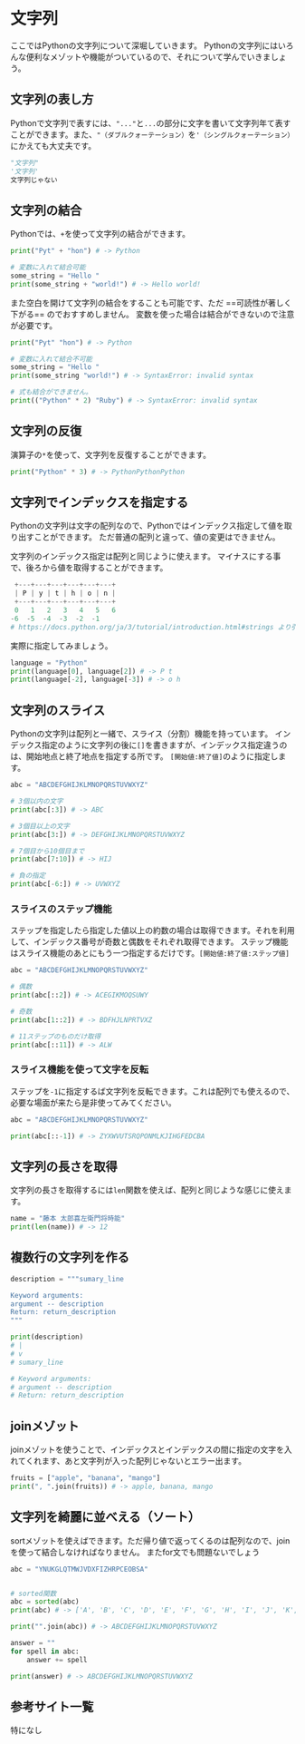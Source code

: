 # 文字列

ここではPythonの文字列について深堀していきます。
Pythonの文字列にはいろんな便利なメゾットや機能がついているので、それについて学んでいきましょう。

## 文字列の表し方

Pythonで文字列で表すには、`"..."`と`...`の部分に文字を書いて文字列年て表すことができます。また、`"（ダブルクォーテーション）`を`'（シングルクォーテーション）`にかえても大丈夫です。

```py title="main.py"
"文字列"
'文字列'
文字列じゃない
```

## 文字列の結合

Pythonでは、`+`を使って文字列の結合ができます。

```py title="main.py"
print("Pyt" + "hon") # -> Python

# 変数に入れて結合可能
some_string = "Hello "
print(some_string + "world!") # -> Hello world!
```

また空白を開けて文字列の結合をすることも可能です、ただ ==可読性が著しく下がる== のでおすすめしません。
変数を使った場合は結合ができないので注意が必要です。

```py title="main.py"
print("Pyt" "hon") # -> Python

# 変数に入れて結合不可能
some_string = "Hello "
print(some_string "world!") # -> SyntaxError: invalid syntax

# 式も結合ができません。
print(("Python" * 2) "Ruby") # -> SyntaxError: invalid syntax
```

## 文字列の反復

演算子の`*`を使って、文字列を反復することができます。

```py title="main.py"
print("Python" * 3) # -> PythonPythonPython
```

## 文字列でインデックスを指定する
Pythonの文字列は文字の配列なので、Pythonではインデックス指定して値を取り出すことができます。
ただ普通の配列と違って、値の変更はできません。

文字列のインデックス指定は配列と同じように使えます。
マイナスにする事で、後ろから値を取得することができます。

```py
 +---+---+---+---+---+---+
 | P | y | t | h | o | n |
 +---+---+---+---+---+---+
 0   1   2   3   4   5   6
-6  -5  -4  -3  -2  -1
# https://docs.python.org/ja/3/tutorial/introduction.html#strings より引用
```

実際に指定してみましょう。

```py title="main.py"
language = "Python"
print(language[0], language[2]) # -> P t
print(language[-2], language[-3]) # -> o h
```

## 文字列のスライス

Pythonの文字列は配列と一緒で、スライス（分割）機能を持っています。
インデックス指定のように文字列の後に`[]`を書きますが、インデックス指定違うのは、開始地点と終了地点を指定する所です。
`[開始値:終了値]`のように指定します。

```py title="main.py"
abc = "ABCDEFGHIJKLMNOPQRSTUVWXYZ"

# 3個以内の文字
print(abc[:3]) # -> ABC

# 3個目以上の文字
print(abc[3:]) # -> DEFGHIJKLMNOPQRSTUVWXYZ

# 7個目から10個目まで
print(abc[7:10]) # -> HIJ

# 負の指定
print(abc[-6:]) # -> UVWXYZ
```

### スライスのステップ機能

ステップを指定したら指定した値以上の約数の場合は取得できます。それを利用して、インデックス番号が奇数と偶数をそれぞれ取得できます。
ステップ機能はスライス機能のあとにもう一つ指定するだけです。`[開始値:終了値:ステップ値]`
```py title="main.py"
abc = "ABCDEFGHIJKLMNOPQRSTUVWXYZ"

# 偶数
print(abc[::2]) # -> ACEGIKMOQSUWY

# 奇数
print(abc[1::2]) # -> BDFHJLNPRTVXZ

# 11ステップのものだけ取得
print(abc[::11]) # -> ALW
```

### スライス機能を使って文字を反転

ステップを`-1`に指定するば文字列を反転できます。これは配列でも使えるので、必要な場面が来たら是非使ってみてください。

```py title="main.py"
abc = "ABCDEFGHIJKLMNOPQRSTUVWXYZ"

print(abc[::-1]) # -> ZYXWVUTSRQPONMLKJIHGFEDCBA
```

## 文字列の長さを取得

文字列の長さを取得するには`len`関数を使えば、配列と同じような感じに使えます。

```py title="main.py"
name = "藤本 太郎喜左衛門将時能"
print(len(name)) # -> 12
```

## 複数行の文字列を作る
```py title="main.py"
description = """sumary_line

Keyword arguments:
argument -- description
Return: return_description
"""

print(description)
# |
# v
# sumary_line

# Keyword arguments:
# argument -- description
# Return: return_description
```

## joinメゾット

joinメゾットを使うことで、インデックスとインデックスの間に指定の文字を入れてくれます、あと文字列が入った配列じゃないとエラー出ます。

```py title="main.py"
fruits = ["apple", "banana", "mango"]
print(", ".join(fruits)) # -> apple, banana, mango
```


## 文字列を綺麗に並べえる（ソート）

sortメゾットを使えばできます。ただ帰り値で返ってくるのは配列なので、joinを使って結合しなければなりません。
またfor文でも問題ないでしょう

```py title="main.py"
abc = "YNUKGLQTMWJVDXFIZHRPCEOBSA"


# sorted関数
abc = sorted(abc)
print(abc) # -> ['A', 'B', 'C', 'D', 'E', 'F', 'G', 'H', 'I', 'J', 'K', 'L', 'M', 'N', 'O', 'P', 'Q', 'R', 'S', 'T', 'U', 'V', 'W', 'X', 'Y', 'Z']

print("".join(abc)) # -> ABCDEFGHIJKLMNOPQRSTUVWXYZ

answer = ""
for spell in abc:
    answer += spell

print(answer) # -> ABCDEFGHIJKLMNOPQRSTUVWXYZ
```

## 参考サイト一覧
特になし
